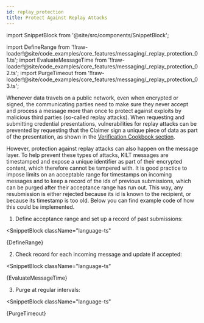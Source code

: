 ```yaml
---
id: replay_protection
title: Protect Against Replay Attacks
---
```


import SnippetBlock from '@site/src/components/SnippetBlock';

import DefineRange from '!!raw-loader!@site/code_examples/core_features/messaging/_replay_protection_01.ts';
import EvaluateMessageTime from '!!raw-loader!@site/code_examples/core_features/messaging/_replay_protection_02.ts';
import PurgeTimeout from '!!raw-loader!@site/code_examples/core_features/messaging/_replay_protection_03.ts';

Whenever data travels on a public network, even when encrypted or signed, the communicating parties need to make sure they never accept and process a message more than once to protect against exploits by malicious third parties (so-called replay attacks).
When requesting and submitting credential presentations, vulnerabilities for replay attacks can be prevented by requesting that the Claimer sign a unique piece of data as part of the presentation, as shown in the [Verification Cookbook section](../04_claiming/04_presentation_creation.md).

However, protection against replay attacks can also happen on the message layer.
To help prevent these types of attacks, KILT messages are timestamped and expose a unique identifier as part of their encrypted content, which therefore cannot be tampered with.
It is good practice to impose limits on an acceptable range for timestamps on incoming messages and to keep a record of the ids of previous submissions, which can be purged after their acceptance range has run out.
This way, any resubmission is either rejected because its id is known to the recipient, or because its timestamp is too old.
Below you can find example code of how this could be implemented.

1. Define acceptance range and set up a record of past submissions:

<SnippetBlock
  className="language-ts"
>
  {DefineRange}
</SnippetBlock>

2. Check record for each incoming message and update if accepted:

<SnippetBlock
  className="language-ts"
>
  {EvaluateMessageTime}
</SnippetBlock>

3. Purge at regular intervals:

<SnippetBlock
  className="language-ts"
>
  {PurgeTimeout}
</SnippetBlock>
